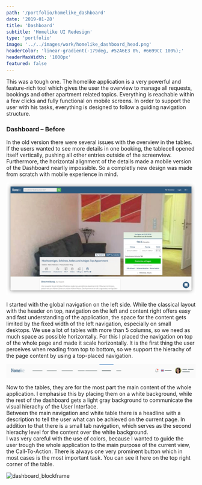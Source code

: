 ```yaml
---
path: '/portfolio/homelike_dashboard'
date: '2019-01-28'
title: 'Dashboard'
subtitle: 'Homelike UI Redesign'
type: 'portfolio'
image: '../../images/work/homelike_dashboard_head.png'
headerColor: 'linear-gradient(-179deg, #52A6E3 0%, #6699CC 100%);'
headerMaxWidth: '1000px'
featured: false
---
```


This was a tough one. The homelike application is a very powerful and feature-rich tool which gives the user the overview to manage all requests, bookings and other apartment related topics. Everything is reachable within a few clicks and fully functional on mobile screens. In order to support the user with his tasks, everything is designed to follow a guiding navigation structure.

### Dashboard – Before

In the old version there were several issues with the overview in the tables. If the users wanted to see more details in one booking, the tablecell opened itself vertically, pushing all other entries outside of the screenview. Furthermore, the horizontal alignment of the details made a mobile version of the Dashboard nearlly impossible. So a completly new design was made from scratch with mobile experience in mind.

![old_dashboard](../../images/work/old_4.jpg)

I started with the global navigation on the left side. While the classical layout with the header on top, navigation on the left and content right offers easy and fast understanding of the application, the space for the content gets limited by the fixed width of the left navigation, especially on small desktops. We use a lot of tables with more than 5 columns, so we need as much space as possible horizontally. For this I placed the navigation on top of the whole page and made it scale horizontally. It is the first thing the user perceives when reading from top to bottom, so we support the hierachy of the page content by using a top-placed navigation.

![old_navigation](../../images/work/new_navigation.png)

Now to the tables, they are for the most part the main content of the whole application. I emphasise this by placing them on a white background, while the rest of the dashboard gets a light gray background to communicate the visual hierachy of the User Interface.<br>
Between the main navigation and white table there is a headline with a description to tell the user what can be achieved on the current page. In addition to that there is a small tab navigation, which serves as the second hierachy level for the content over the white background.<br>
I was very careful with the use of colors, because I wanted to guide the user trough the whole application to the main purpose of the current view, the Call-To-Action. There is always one very prominent button which in most cases is the most important task. You can see it here on the top right corner of the table.

![dashboard_blockframe](../../images/work/dashboard_blogframe.png)
